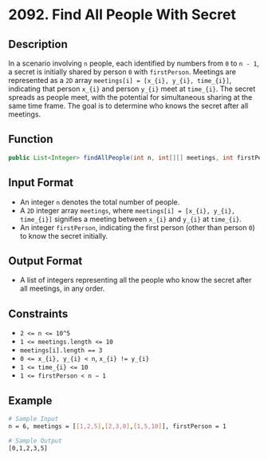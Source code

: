 # 2092. Find All People With Secret

## Description

In a scenario involving `n` people, each identified by numbers from `0` to `n - 1`, a secret is initially shared by person `0` with `firstPerson`. Meetings are represented as a `2D` array `meetings[i] = [x_{i}, y_{i}, time_{i}]`, indicating that person `x_{i}` and person `y_{i}` meet at `time_{i}`. The secret spreads as people meet, with the potential for simultaneous sharing at the same time frame. The goal is to determine who knows the secret after all meetings.

## Function

```java
public List<Integer> findAllPeople(int n, int[][] meetings, int firstPerson) {}
```

## Input Format

- An integer `n` denotes the total number of people.
- A `2D` integer array `meetings`, where `meetings[i] = [x_{i}, y_{i}, time_{i}]` signifies a meeting between `x_{i}` and `y_{i}` at `time_{i}`.
- An integer `firstPerson`, indicating the first person (other than person `0`) to know the secret initially.

## Output Format

- A list of integers representing all the people who know the secret after all meetings, in any order.

## Constraints

- `2 <= n <= 10^5`
- `1 <= meetings.length <= 10`
- `meetings[i].length == 3`
- `0 <= x_{i}, y_{i} < n`, `x_{i} != y_{i}`
- `1 <= time_{i} <= 10`
- `1 <= firstPerson < n − 1`

## Example

```bash
# Sample Input
n = 6, meetings = [[1,2,5],[2,3,8],[1,5,10]], firstPerson = 1

# Sample Output
[0,1,2,3,5]
```
